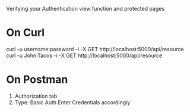 Verifying your Authentication view function and protected pages

# On Curl
curl -u username:password -i -X GET http://localhost:5000/api/resource
curl -u John:Tacos -i -X GET http://localhost:5000/api/resource

# On Postman
1. Authorization tab
2. Type: Basic Auth
   Enter Credentials accordingly

